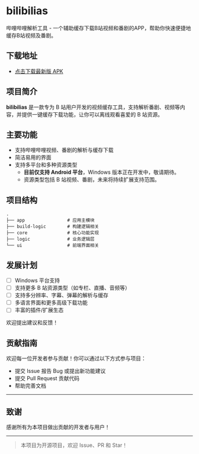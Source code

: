# bilibilias

哔哩哔哩解析工具 - 一个辅助缓存下载B站视频和番剧的APP，帮助你快速便捷地缓存B站视频及番剧。

## 下载地址

- [点击下载最新版 APK](https://github.com/SOCK-MAGIC/bilibilias/releases)

## 项目简介

**bilibilias** 是一款专为 B 站用户开发的视频缓存工具，支持解析番剧、视频等内容，并提供一键缓存下载功能，让你可以离线观看喜爱的
B 站资源。

## 主要功能

- 支持哔哩哔哩视频、番剧的解析与缓存下载
- 简洁易用的界面
- 支持多平台和多种资源类型
  - **目前仅支持 Android 平台**，Windows 版本正在开发中，敬请期待。
  - 资源类型包括 B 站视频、番剧，未来将持续扩展支持范围。

## 项目结构

```
.
├── app                # 应用主模块
├── build-logic        # 构建逻辑相关
├── core               # 核心功能实现
├── logic              # 业务逻辑层
└── ui                 # 前端界面相关
```

## 发展计划

- [ ] Windows 平台支持
- [ ] 支持更多 B 站资源类型（如专栏、直播、音频等）
- [ ] 支持多分辨率、字幕、弹幕的解析与缓存
- [ ] 多语言界面和更多高级下载功能
- [ ] 丰富的插件/扩展生态

欢迎提出建议和反馈！

## 贡献指南

欢迎每一位开发者参与贡献！你可以通过以下方式参与项目：

- 提交 Issue 报告 Bug 或提出新功能建议
- 提交 Pull Request 贡献代码
- 帮助完善文档

---

## 致谢

感谢所有为本项目做出贡献的开发者与用户！

---

> 本项目为开源项目，欢迎 Issue、PR 和 Star！